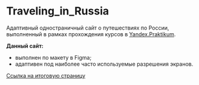 # Traveling_in_Russia
Адаптивный одностраничный сайт о путешествиях по России, выполненный в рамках прохождения курсов в [Yandex.Praktikum](https://praktikum.yandex.ru/).

**Данный сайт:**
- выполнен по макету в Figma;
- адаптивен под наиболее часто используемые разрешения экранов.

[Ссылка на итоговую страницу](https://lenkaptichka.github.io/Traveling_in_Russia/)
